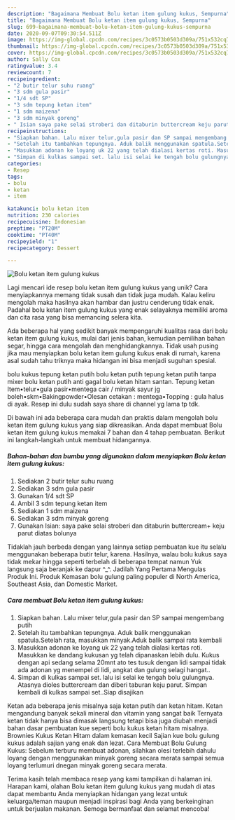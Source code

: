 ```yaml
---
description: "Bagaimana Membuat Bolu ketan item gulung kukus, Sempurna"
title: "Bagaimana Membuat Bolu ketan item gulung kukus, Sempurna"
slug: 699-bagaimana-membuat-bolu-ketan-item-gulung-kukus-sempurna
date: 2020-09-07T09:30:54.511Z
image: https://img-global.cpcdn.com/recipes/3c0573b0503d309a/751x532cq70/bolu-ketan-item-gulung-kukus-foto-resep-utama.jpg
thumbnail: https://img-global.cpcdn.com/recipes/3c0573b0503d309a/751x532cq70/bolu-ketan-item-gulung-kukus-foto-resep-utama.jpg
cover: https://img-global.cpcdn.com/recipes/3c0573b0503d309a/751x532cq70/bolu-ketan-item-gulung-kukus-foto-resep-utama.jpg
author: Sally Cox
ratingvalue: 3.4
reviewcount: 7
recipeingredient:
- "2 butir telur suhu ruang"
- "3 sdm gula pasir"
- "1/4 sdt SP"
- "3 sdm tepung ketan item"
- "1 sdm maizena"
- "3 sdm minyak goreng"
- " Isian saya pake selai stroberi dan ditaburin buttercream keju parut diatas bolunya"
recipeinstructions:
- "Siapkan bahan. Lalu mixer telur,gula pasir dan SP sampai mengembang putih"
- "Setelah itu tambahkan tepungnya. Aduk balik menggunakan spatula.Setelah rata, masukkan minyak.Aduk balik sampai rata kembali"
- "Masukkan adonan ke loyang uk 22 yang telah dialasi kertas roti. Masukkan ke dandang kukusan yg telah dipanaskan lebih dulu. Kukus dengan api sedang selama 20mnt ato tes tusuk dengan lidi sampai tidak ada adonan yg menempel di lidi, angkat dan gulung selagi hangat.."
- "Simpan di kulkas sampai set. lalu isi selai ke tengah bolu gulungnya. Atasnya dioles buttercream dan diberi taburan keju parut. Simpan kembali di kulkas sampai set..Siap disajikan"
categories:
- Resep
tags:
- bolu
- ketan
- item

katakunci: bolu ketan item 
nutrition: 230 calories
recipecuisine: Indonesian
preptime: "PT20M"
cooktime: "PT40M"
recipeyield: "1"
recipecategory: Dessert

---
```



![Bolu ketan item gulung kukus](https://img-global.cpcdn.com/recipes/3c0573b0503d309a/751x532cq70/bolu-ketan-item-gulung-kukus-foto-resep-utama.jpg)

Lagi mencari ide resep bolu ketan item gulung kukus yang unik? Cara menyiapkannya memang tidak susah dan tidak juga mudah. Kalau keliru mengolah maka hasilnya akan hambar dan justru cenderung tidak enak. Padahal bolu ketan item gulung kukus yang enak selayaknya memiliki aroma dan cita rasa yang bisa memancing selera kita.

Ada beberapa hal yang sedikit banyak mempengaruhi kualitas rasa dari bolu ketan item gulung kukus, mulai dari jenis bahan, kemudian pemilihan bahan segar, hingga cara mengolah dan menghidangkannya. Tidak usah pusing jika mau menyiapkan bolu ketan item gulung kukus enak di rumah, karena asal sudah tahu triknya maka hidangan ini bisa menjadi suguhan spesial.

bolu kukus tepung ketan putih bolu ketan putih tepung ketan putih tanpa mixer bolu ketan putih anti gagal bolu ketan hitam santan. Tepung ketan Item•telur•gula pasir•mentega cair / minyak sayur jg boleh•skm•Bakingpowder•Olesan cetakan : mentega•Topping : gula halus di ayak. Resep ini dulu sudah saya share di channel yg lama tp tdk.


Di bawah ini ada beberapa cara mudah dan praktis dalam mengolah bolu ketan item gulung kukus yang siap dikreasikan. Anda dapat membuat Bolu ketan item gulung kukus memakai 7 bahan dan 4 tahap pembuatan. Berikut ini langkah-langkah untuk membuat hidangannya.

<!--inarticleads1-->

##### Bahan-bahan dan bumbu yang digunakan dalam menyiapkan Bolu ketan item gulung kukus:

1. Sediakan 2 butir telur suhu ruang
1. Sediakan 3 sdm gula pasir
1. Gunakan 1/4 sdt SP
1. Ambil 3 sdm tepung ketan item
1. Sediakan 1 sdm maizena
1. Sediakan 3 sdm minyak goreng
1. Gunakan  Isian: saya pake selai stroberi dan ditaburin buttercream+ keju parut diatas bolunya


Tidaklah jauh berbeda dengan yang lainnya setiap pembuatan kue itu selalu menggunakan beberapa butir telur, karena. Hasilnya, walau bolu kukus saya tidak mekar hingga seperti terbelah di beberapa tempat namun Yuk langsung saja beranjak ke dapur ^_^. Jadilah Yang Pertama Mengulas Produk Ini. Produk Kemasan bolu gulung paling populer di North America, Southeast Asia, dan Domestic Market. 

<!--inarticleads2-->

##### Cara membuat Bolu ketan item gulung kukus:

1. Siapkan bahan. Lalu mixer telur,gula pasir dan SP sampai mengembang putih
1. Setelah itu tambahkan tepungnya. Aduk balik menggunakan spatula.Setelah rata, masukkan minyak.Aduk balik sampai rata kembali
1. Masukkan adonan ke loyang uk 22 yang telah dialasi kertas roti. Masukkan ke dandang kukusan yg telah dipanaskan lebih dulu. Kukus dengan api sedang selama 20mnt ato tes tusuk dengan lidi sampai tidak ada adonan yg menempel di lidi, angkat dan gulung selagi hangat..
1. Simpan di kulkas sampai set. lalu isi selai ke tengah bolu gulungnya. Atasnya dioles buttercream dan diberi taburan keju parut. Simpan kembali di kulkas sampai set..Siap disajikan


Ketan ada beberapa jenis misalnya saja ketan putih dan ketan hitam. Ketan mengandung banyak sekali mineral dan vitamin yang sangat baik Ternyata ketan tidak hanya bisa dimasak langsung tetapi bisa juga diubah menjadi bahan dasar pembuatan kue seperti bolu kukus ketan hitam misalnya. Brownies Kukus Ketan Hitam dalam kemasan kecil Sajian kue bolu gulung kukus adalah sajian yang enak dan lezat. Cara Membuat Bolu Gulung Kukus: Sebelum terburu membuat adonan, silahkan olesi terlebih dahulu loyang dengan menggunakan minyak goreng secara merata sampai semua loyang terlumuri dnegan minyak goreng secara merata. 

Terima kasih telah membaca resep yang kami tampilkan di halaman ini. Harapan kami, olahan Bolu ketan item gulung kukus yang mudah di atas dapat membantu Anda menyiapkan hidangan yang lezat untuk keluarga/teman maupun menjadi inspirasi bagi Anda yang berkeinginan untuk berjualan makanan. Semoga bermanfaat dan selamat mencoba!
